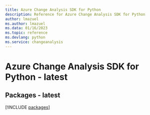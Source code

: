 ```yaml
---
title: Azure Change Analysis SDK for Python
description: Reference for Azure Change Analysis SDK for Python
author: lmazuel
ms.author: lmazuel
ms.data: 01/16/2023
ms.topic: reference
ms.devlang: python
ms.service: changeanalysis
---
```

# Azure Change Analysis SDK for Python - latest
## Packages - latest
[!INCLUDE [packages](change-analysis-index.md)]